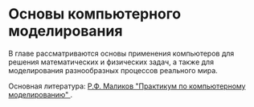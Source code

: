 # Основы компьютерного моделирования

В главе рассматриваются основы применения компьютеров для решения математических
и физических задач, а также для моделирования разнообразных процессов реального
мира.

Основная литература:
[
    Р.Ф. Маликов "Практикум по компьютерному моделированию"
](https://drive.google.com/drive/folders/19Z2cktw67DkT6etJdLaNn_fjs5bT3DVe).
